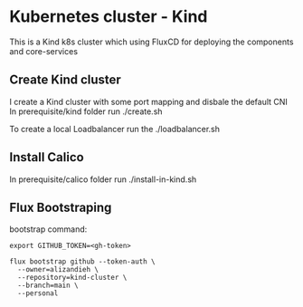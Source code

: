 # Kubernetes cluster - Kind

This is a Kind k8s cluster which using FluxCD for deploying the components and core-services

## Create Kind cluster 
I create a Kind cluster with some port mapping and disbale the default CNI
In prerequisite/kind folder run ./create.sh

To create a local Loadbalancer run the ./loadbalancer.sh

## Install Calico 
In prerequisite/calico folder run ./install-in-kind.sh

## Flux Bootstraping
bootstrap command:

```
export GITHUB_TOKEN=<gh-token>

flux bootstrap github --token-auth \
  --owner=alizandieh \
  --repository=kind-cluster \
  --branch=main \
  --personal

```
